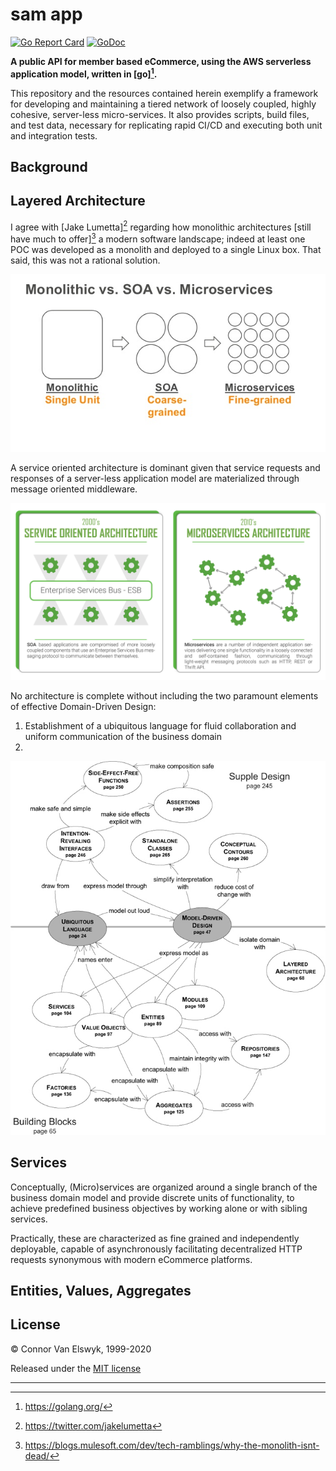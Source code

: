 # sam app 

[![Go Report Card](https://goreportcard.com/badge/github.com/nelsw/hc-api)](https://goreportcard.com/report/github.com/nelsw/hc-api)
[![GoDoc](https://godoc.org/github.com/nelsw/hc-api?status.svg)](https://godoc.org/github.com/nelsw/hc-api)

**A public API for member based eCommerce, using the AWS serverless application model, written in [go][^go].** 

This repository and the resources contained herein exemplify a framework for developing and maintaining a tiered network 
of loosely coupled, highly cohesive, server-less micro-services. It also provides scripts, build files, and test data, 
necessary for replicating rapid CI/CD and executing both unit and integration tests.


## Background

 

## Layered Architecture

I agree with [Jake Lumetta][^jlm] regarding how monolithic architectures [still have much to offer][^art] a modern 
software landscape; indeed at least one POC was developed as a monolith and deployed to a single Linux box. That said,
this was not a rational solution.

![Monolithic vs SOA vs Microservices](assets/lith.jpg)  

A service oriented architecture is dominant given that service requests and responses of a server-less application model 
are materialized through message oriented middleware.

![SOA vs MSA](assets/msa.png)

No architecture is complete without including the two paramount elements of effective Domain-Driven Design: 
1. Establishment of a ubiquitous language for fluid collaboration and uniform communication of the business domain
1.  

![DDD](assets/ddd.jpg)


## Services

Conceptually, (Micro)services are organized around a single branch of the business domain model and provide discrete 
units of functionality, to achieve predefined business objectives by working alone or with sibling services.

Practically, these are characterized as fine grained and independently deployable, capable of asynchronously 
facilitating decentralized HTTP requests synonymous with modern eCommerce platforms.

## Entities, Values, Aggregates


## License

© Connor Van Elswyk, 1999-2020

Released under the [MIT license](./LICENSE)

***

[^api]: https://www.google.com/search?q=api
[^sam]: https://github.com/awslabs/serverless-application-model
[^sdk]: https://docs.aws.amazon.com/sdk-for-go/api/aws/
[^λƒ]: https://docs.aws.amazon.com/cli/latest/reference/lambda/index.html
[^go]: https://golang.org/
[^yq]: http://mikefarah.github.io/yq/
[^jq]: https://stedolan.github.io/jq/
[^aws]: https://aws.amazon.com/cli/
[^jwt]: https://jwt.io/
[^ddb]: https://docs.aws.amazon.com/amazondynamodb/latest/developerguide/Introduction.html
[^ups]: https://www.ups.com/upsdeveloperkit/announcements
[^soa]: https://en.wikipedia.org/wiki/Service-oriented_architecture
[^mic]: https://en.wikipedia.org/wiki/Microservices
[^jlm]: https://twitter.com/jakelumetta
[^art]: https://blogs.mulesoft.com/dev/tech-ramblings/why-the-monolith-isnt-dead/